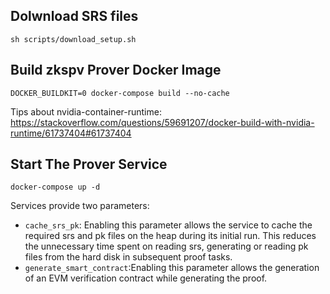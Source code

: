 ## Dolwnload SRS files

```
sh scripts/download_setup.sh
```

## Build zkspv Prover Docker Image

```
DOCKER_BUILDKIT=0 docker-compose build --no-cache
```

Tips about nvidia-container-runtime: https://stackoverflow.com/questions/59691207/docker-build-with-nvidia-runtime/61737404#61737404


## Start The Prover Service

```
docker-compose up -d
```

Services provide two parameters:

- `cache_srs_pk`: Enabling this parameter allows the service to cache the required srs and pk files on the heap during its initial run. This reduces the unnecessary time spent on reading srs, generating or reading pk files from the hard disk in subsequent proof tasks.
- `generate_smart_contract`:Enabling this parameter allows the generation of an EVM verification contract while generating the proof.
